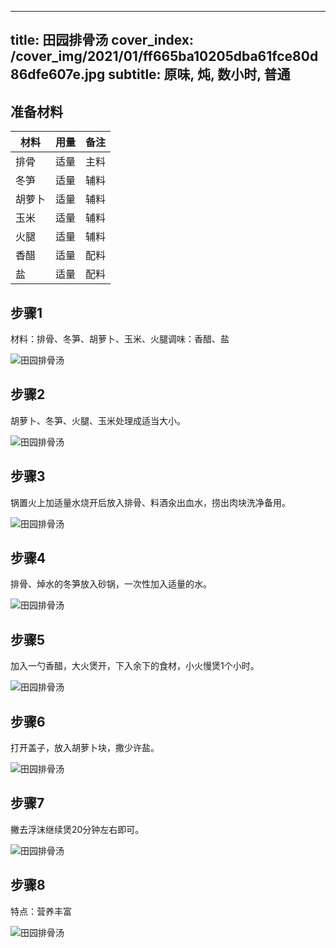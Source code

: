 
---
title: 田园排骨汤
cover_index: /cover_img/2021/01/ff665ba10205dba61fce80d86dfe607e.jpg
subtitle: 原味, 炖, 数小时, 普通
---

## 准备材料

| 材料     | 用量 | 备注|
| ------- | ----- | --- |
| 排骨 | 适量| 主料 |
| 冬笋 | 适量| 辅料 |
| 胡萝卜 | 适量| 辅料 |
| 玉米 | 适量| 辅料 |
| 火腿 | 适量| 辅料 |
| 香醋 | 适量| 配料 |
| 盐 | 适量| 配料 |

## 步骤1

材料：排骨、冬笋、胡萝卜、玉米、火腿调味：香醋、盐

![田园排骨汤](https://i8.meishichina.com/attachment/recipe/201010/201010211756104.jpg?x-oss-process=style/p320) 

## 步骤2

胡萝卜、冬笋、火腿、玉米处理成适当大小。

![田园排骨汤](https://i8.meishichina.com/attachment/recipe/201010/201010211756349.jpg?x-oss-process=style/p320) 

## 步骤3

锅置火上加适量水烧开后放入排骨、料酒汆出血水，捞出肉块洗净备用。

![田园排骨汤](https://i8.meishichina.com/attachment/recipe/201010/201010211757028.jpg?x-oss-process=style/p320) 

## 步骤4

排骨、焯水的冬笋放入砂锅，一次性加入适量的水。

![田园排骨汤](https://i8.meishichina.com/attachment/recipe/201010/201010211757159.jpg?x-oss-process=style/p320) 

## 步骤5

加入一勺香醋，大火煲开，下入余下的食材，小火慢煲1个小时。

![田园排骨汤](https://i8.meishichina.com/attachment/recipe/201010/201010211757376.jpg?x-oss-process=style/p320) 

## 步骤6

打开盖子，放入胡萝卜块，撒少许盐。

![田园排骨汤](https://i8.meishichina.com/attachment/recipe/201010/201010211758014.jpg?x-oss-process=style/p320) 

## 步骤7

撇去浮沫继续煲20分钟左右即可。

![田园排骨汤](https://i8.meishichina.com/attachment/recipe/201010/201010211758449.jpg?x-oss-process=style/p320) 

## 步骤8

特点：营养丰富

![田园排骨汤](https://i8.meishichina.com/attachment/recipe/201010/201010211759278.jpg?x-oss-process=style/p320) 

